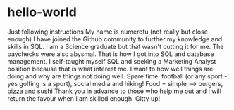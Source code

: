 # hello-world
Just following instructions
My name is numerotu (not really but close enough)
I have joined the Github community to further my knowledge and skills in SQL. 
I am a Science graduate but that wasn't cutting it for me. The paychecks were also abysmal. 
That is how I got into SQL and database management. I self-taught myself SQL and seeking a Marketing Analyst position because that is what interest me. I want to how well things are doing and why are things not doing well. 
Spare time: football (or any sport - yes golfing is a sport), social media and hiking!
Food = simple --> burgers, pizza and sushi
Thank you in advance to those who help me out and I will return the favour when I am skilled enough.
Gitty up!
